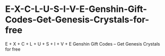 # E-X-C-L-U-S-I-V-E-Genshin-Gift-Codes-Get-Genesis-Crystals-for-free
E + X + C + L + U + S + I + V + E Genshin Gift Codes – Get Genesis Crystals for free
